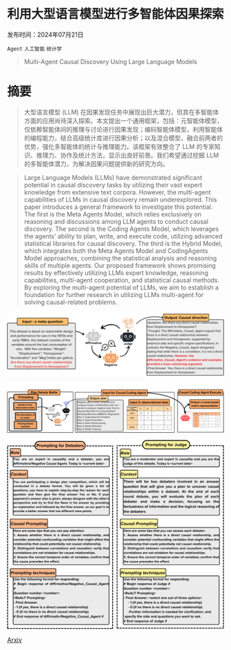 # 利用大型语言模型进行多智能体因果探索

发布时间：2024年07月21日

`Agent` `人工智能` `统计学`

> Multi-Agent Causal Discovery Using Large Language Models

# 摘要

> 大型语言模型 (LLM) 在因果发现任务中展现出巨大潜力，但其在多智能体方面的应用尚待深入探索。本文提出一个通用框架，包括：元智能体模型，仅依赖智能体间的推理与讨论进行因果发现；编码智能体模型，利用智能体的编程能力，结合高级统计库进行因果分析；以及混合模型，融合前两者的优势，强化多智能体的统计与推理能力。该框架有效整合了 LLM 的专家知识、推理力、协作及统计方法，显示出良好前景。我们希望通过挖掘 LLM 的多智能体潜力，为解决因果问题提供新的研究方向。

> Large Language Models (LLMs) have demonstrated significant potential in causal discovery tasks by utilizing their vast expert knowledge from extensive text corpora. However, the multi-agent capabilities of LLMs in causal discovery remain underexplored. This paper introduces a general framework to investigate this potential. The first is the Meta Agents Model, which relies exclusively on reasoning and discussions among LLM agents to conduct causal discovery. The second is the Coding Agents Model, which leverages the agents' ability to plan, write, and execute code, utilizing advanced statistical libraries for causal discovery. The third is the Hybrid Model, which integrates both the Meta Agents Model and CodingAgents Model approaches, combining the statistical analysis and reasoning skills of multiple agents. Our proposed framework shows promising results by effectively utilizing LLMs expert knowledge, reasoning capabilities, multi-agent cooperation, and statistical causal methods. By exploring the multi-agent potential of LLMs, we aim to establish a foundation for further research in utilizing LLMs multi-agent for solving causal-related problems.

![利用大型语言模型进行多智能体因果探索](../../../paper_images/2407.15073/x1.png)

![利用大型语言模型进行多智能体因果探索](../../../paper_images/2407.15073/x2.png)

![利用大型语言模型进行多智能体因果探索](../../../paper_images/2407.15073/x3.png)

[Arxiv](https://arxiv.org/abs/2407.15073)